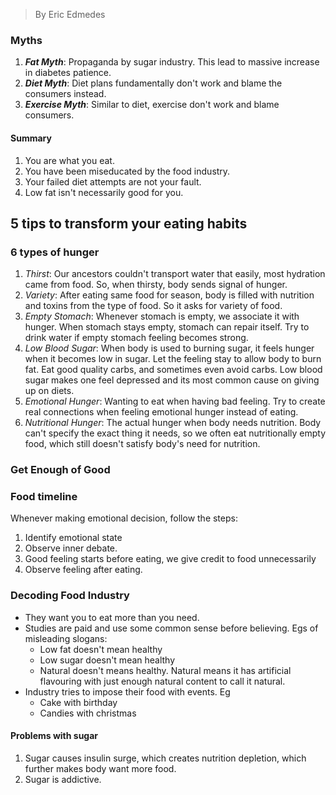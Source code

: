 >By Eric Edmedes
### Myths
1. ***Fat Myth***: Propaganda by sugar industry. This lead to massive increase in diabetes patience.
2. ***Diet Myth***: Diet plans fundamentally don't work and blame the consumers instead.
3. ***Exercise Myth***: Similar to diet, exercise don't work and blame consumers.

#### Summary
1. You are what you eat.
2. You have been miseducated by the food industry.
3. Your failed diet attempts are not your fault.
4. Low fat isn't necessarily good for you.

## 5 tips to transform your eating habits
### 6 types of hunger
1. *Thirst*: Our ancestors couldn't transport water that easily, most hydration came from food. So, when thirsty, body sends signal of hunger.
2. *Variety*: After eating same food for season, body is filled with nutrition and toxins from the type of food. So it asks for variety of food.
3. *Empty Stomach*: Whenever stomach is empty, we associate it with hunger. When stomach stays empty, stomach can repair itself. Try to drink water if empty stomach feeling becomes strong.
4. *Low Blood Sugar*: When body is used to burning sugar, it feels hunger when it becomes low in sugar. Let the feeling stay to allow body to burn fat. Eat good quality carbs, and sometimes even avoid carbs. Low blood sugar makes one feel depressed and its most common cause on giving up on diets.
5. *Emotional Hunger*: Wanting to eat when having bad feeling. Try to create real connections when feeling emotional hunger instead of eating.
6. *Nutritional Hunger*: The actual hunger when body needs nutrition. Body can't specify the exact thing it needs, so we often eat nutritionally empty food, which still doesn't satisfy body's need for nutrition.

### Get Enough of Good

### Food timeline
Whenever making emotional decision, follow the steps:
1. Identify emotional state
2. Observe inner debate.
3. Good feeling starts before eating, we give credit to food unnecessarily
4. Observe feeling after eating.

### Decoding Food Industry
- They want you to eat more than you need.
- Studies are paid and use some common sense before believing. Egs of misleading slogans:
  - Low fat doesn't mean healthy
  - Low sugar doesn't mean healthy
  - Natural doesn't means healthy. Natural means it has artificial flavouring with just enough natural content to call it natural.
- Industry tries to impose their food with events. Eg
  - Cake with birthday
  - Candies with christmas
#### Problems with sugar
1. Sugar causes insulin surge, which creates nutrition depletion, which further makes body want more food.
2. Sugar is addictive.